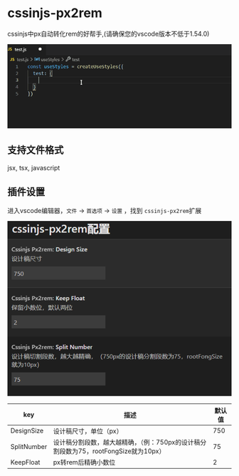 # cssinjs-px2rem 

cssinjs中px自动转化rem的好帮手,(请确保您的vscode版本不低于1.54.0)

![cssinjs-px2rem-demo](./doc/cssinjs-px2rem-demo.gif)

## 支持文件格式
jsx, tsx, javascript
## 插件设置
进入vscode编辑器，`文件` -> `首选项` -> `设置` ，找到 `cssinjs-px2rem`扩展

![cssinjs-px2rem-options](./doc/cssinjs-px2rem-options.png)

| key | 描述 | 默认值 |
|-----|------|-------|
| DesignSize | 设计稿尺寸，单位（px） | 750 |
| SplitNumber | 设计稿分割段数，越大越精确，（例：750px的设计稿分割段数为75，rootFongSize就为10px）| 75 |
| KeepFloat | px转rem后精确小数位 | 2 |